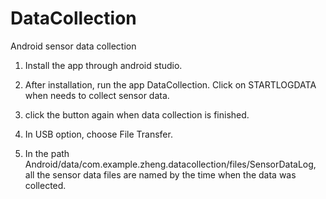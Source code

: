 # DataCollection
Android sensor data collection

1. Install the app through android studio.

2. After installation, run the app DataCollection. Click on STARTLOGDATA when needs to collect sensor data.

3. click the button again when data collection is finished.

4. In USB option, choose File Transfer.

5. In the path Android/data/com.example.zheng.datacollection/files/SensorDataLog, all the sensor data files are named by 
the time when the data was collected.
